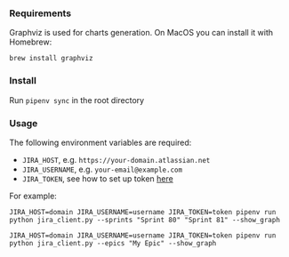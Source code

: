 ### Requirements

Graphviz is used for charts generation. On MacOS you can install it with Homebrew:

```brew install graphviz```


### Install
Run `pipenv sync` in the root directory


### Usage

The following environment variables are required:
- `JIRA_HOST`, e.g. `https://your-domain.atlassian.net`
- `JIRA_USERNAME`, e.g. `your-email@example.com`
- `JIRA_TOKEN`, see how to set up token [here](https://confluence.atlassian.com/cloud/api-tokens-938839638.html) 

For example:
```
JIRA_HOST=domain JIRA_USERNAME=username JIRA_TOKEN=token pipenv run python jira_client.py --sprints "Sprint 80" "Sprint 81" --show_graph
```
```
JIRA_HOST=domain JIRA_USERNAME=username JIRA_TOKEN=token pipenv run python jira_client.py --epics "My Epic" --show_graph
```
